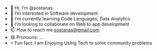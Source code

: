 - 👋 Hi, I’m @sostanas
- 👀 I’m interested in Software development
- 🌱 I’m currently learning Code Languages, Data Analytics
- 💞️ I’m looking to collaborate on Web to app development
- 📫 How to reach me sostanas@gmail.com
- 😄 Pronouns: ...
- ⚡ Fun fact: I am Enjoying Using Tech to solve community problems

<!---
sostanas/sostanas is a ✨ special ✨ repository because its `README.md` (this file) appears on your GitHub profile.
You can click the Preview link to take a look at your changes.
--->
